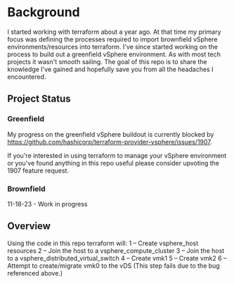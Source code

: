 # Background

I started working with terraform about a year ago. At that time my primary focus was defining the processes required to import brownfield vSphere environments/resources into terraform. I've since started working on the process to build out a greenfield vSphere environment. As with most tech projects it wasn't smooth sailing. The goal of this repo is to share the knowledge I've gained and hopefully save you from all the headaches I encountered.

## Project Status
### Greenfield
My progress on the greenfield vSphere buildout is currently blocked by https://github.com/hashicorp/terraform-provider-vsphere/issues/1907.

If you're interested in using terraform to manage your vSphere environment or you've found anything in this repo useful please consider upvoting the 1907 feature request.

### Brownfield
11-18-23 - Work in progress

## Overview
Using the code in this repo terraform will:
1 – Create vsphere_host resources
2 – Join the host to a vsphere_compute_cluster
3 – Join the host to a vsphere_distributed_virtual_switch
4 – Create vmk1
5 – Create vmk2
6 – Attempt to create/migrate vmk0 to the vDS (This step fails due to the bug referenced above.)

